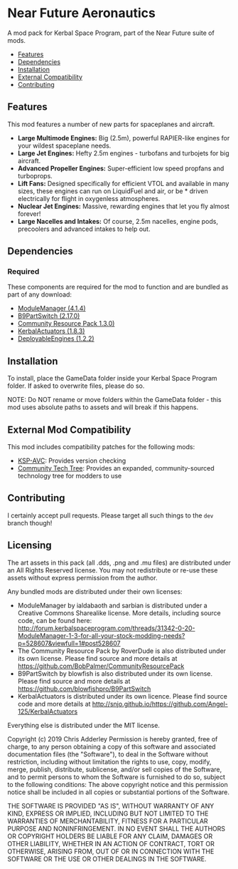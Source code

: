 # Near Future Aeronautics

A mod pack for Kerbal Space Program, part of the Near Future suite of mods.

* [Features](#features)
* [Dependencies](#dependencies)
* [Installation](#installation)
* [External Compatibility](#features)
* [Contributing](#contributing)

## Features

This mod features a number of new parts for spaceplanes and aircraft.

* **Large Multimode Engines:** Big (2.5m), powerful RAPIER-like engines for your wildest spaceplane needs.
* **Large Jet Engines:** Hefty 2.5m engines - turbofans and turbojets for big aircraft.
* **Advanced Propeller Engines:** Super-efficient low speed propfans and turboprops.
* **Lift Fans:** Designed specifically for efficient VTOL and available in many sizes, these engines can run on LiquidFuel and air, or be * driven electrically for flight in oxygenless atmospheres.
* **Nuclear Jet Engines:** Massive, rewarding engines that let you fly almost forever!
* **Large Nacelles and Intakes:** Of course, 2.5m nacelles, engine pods, precoolers and advanced intakes to help out.

## Dependencies

### Required
These components are required for the mod to function and are bundled as part of any download:
* [ModuleManager (4.1.4)](https://github.com/sarbian/ModuleManager)
* [B9PartSwitch (2.17.0)](https://github.com/blowfishpro/B9PartSwitch)
* [Community Resource Pack 1.3.0)](https://github.com/BobPalmer/CommunityResourcePack)
* [KerbalActuators (1.8.3)](https://github.com/Angel-125/KerbalActuators)
* [DeployableEngines (1.2.2)](https://github.com/ChrisAdderley/DeployableEngines)

## Installation

To install, place the GameData folder inside your Kerbal Space Program folder. If asked to overwrite files, please do so.

NOTE: Do NOT rename or move folders within the GameData folder - this mod uses absolute paths to assets and will break if this happens.

## External Mod Compatibility

This mod includes compatibility patches for the following mods:
* [KSP-AVC](https://github.com/CYBUTEK/KSPAddonVersionChecker): Provides version checking
* [Community Tech Tree](https://github.com/ChrisAdderley/CommunityTechTree): Provides an expanded, community-sourced technology tree for modders to use

## Contributing

I certainly accept pull requests. Please target all such things to the `dev` branch though!

## Licensing

The art assets in this pack (all .dds, .png and .mu files) are distributed under an All Rights Reserved license. You may not redistribute or re-use these assets without express permission from the author.

Any bundled mods are distributed under their own licenses:
* ModuleManager by ialdabaoth and sarbian is distributed under a Creative Commons Sharealike license. More details, including source code, can be found here: http://forum.kerbalspaceprogram.com/threads/31342-0-20-ModuleManager-1-3-for-all-your-stock-modding-needs?p=528607&viewfull=1#post528607
* The Community Resource Pack by RoverDude is also distributed under its own license. Please find source and more details at https://github.com/BobPalmer/CommunityResourcePack
* B9PartSwitch by blowfish is also distributed under its own license. Please find source and more details at https://github.com/blowfishpro/B9PartSwitch
* KerbalActuators is distributed under its own licence. Please find source code and more details at http://snjo.github.io/https://github.com/Angel-125/KerbalActuators

Everything else is distributed under the MIT license.

Copyright (c) 2019 Chris Adderley
Permission is hereby granted, free of charge, to any person obtaining a copy of this software and associated documentation files (the "Software"), to deal in the Software without restriction, including without limitation the rights to use, copy, modify, merge, publish, distribute, sublicense, and/or sell copies of the Software, and to permit persons to whom the Software is furnished to do so, subject to the following conditions: The above copyright notice and this permission notice shall be included in all copies or substantial portions of the Software.

THE SOFTWARE IS PROVIDED "AS IS", WITHOUT WARRANTY OF ANY KIND, EXPRESS OR IMPLIED, INCLUDING BUT NOT LIMITED TO THE WARRANTIES OF MERCHANTABILITY, FITNESS FOR A PARTICULAR PURPOSE AND NONINFRINGEMENT. IN NO EVENT SHALL THE AUTHORS OR COPYRIGHT HOLDERS BE LIABLE FOR ANY CLAIM, DAMAGES OR OTHER LIABILITY, WHETHER IN AN ACTION OF CONTRACT, TORT OR OTHERWISE, ARISING FROM, OUT OF OR IN CONNECTION WITH THE SOFTWARE OR THE USE OR OTHER DEALINGS IN THE SOFTWARE.
